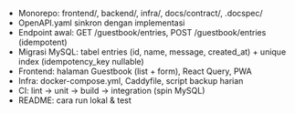 - Monorepo: frontend/, backend/, infra/, docs/contract/, .docspec/
- OpenAPI.yaml sinkron dengan implementasi
- Endpoint awal: GET /guestbook/entries, POST /guestbook/entries (idempotent)
- Migrasi MySQL: tabel entries (id, name, message, created_at) + unique index (idempotency_key nullable)
- Frontend: halaman Guestbook (list + form), React Query, PWA
- Infra: docker-compose.yml, Caddyfile, script backup harian
- CI: lint -> unit -> build -> integration (spin MySQL)
- README: cara run lokal & test
